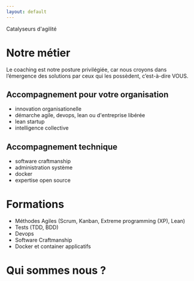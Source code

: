 ```yaml
---
layout: default
---
```

Catalyseurs d'agilité

# Notre métier

Le coaching est notre posture privilégiée, car nous croyons dans l’émergence des solutions par ceux qui les possèdent, c’est-à-dire VOUS.


## Accompagnement pour votre organisation

* innovation organisationelle
* démarche agile, devops, lean ou d'entreprise libérée
* lean startup
* intelligence collective


## Accompagnement technique

* software craftmanship
* administration système
* docker
* expertise open source


# Formations

* Méthodes Agiles (Scrum, Kanban, Extreme programming (XP), Lean)
* Tests (TDD, BDD)
* Devops
* Software Craftmanship
* Docker et container applicatifs


# Qui sommes nous ?




